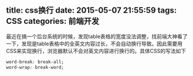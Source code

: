 title: css换行
date: 2015-05-07 21:55:59
tags: CSS
categories: 前端开发
---

最近在搞一个后台系统的时候，发现table表格的宽度没法调整，找前端大神看了一下，发现是table表格中的全英文内容过长，不会自动换行导致。因此需要用CSS来实现换行，浏览器默认不会对英文内容进行换行的。具体CSS的写法如下
```css
word-break: break-all;
word-wrap: break-word;
```
